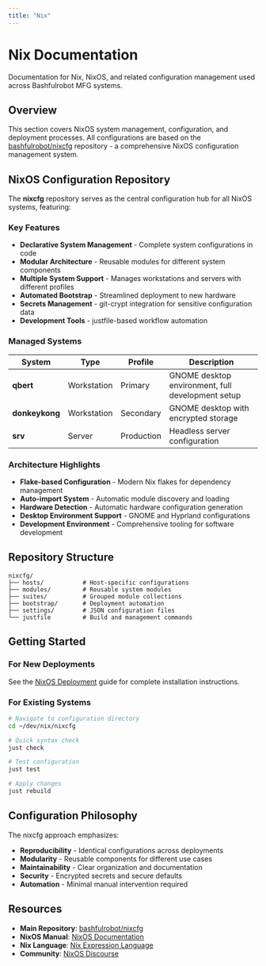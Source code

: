 ```yaml
---
title: "Nix"
---
```


# Nix Documentation

Documentation for Nix, NixOS, and related configuration management used across Bashfulrobot MFG systems.

## Overview

This section covers NixOS system management, configuration, and deployment processes. All configurations are based on the [bashfulrobot/nixcfg](https://github.com/bashfulrobot/nixcfg) repository - a comprehensive NixOS configuration management system.

## NixOS Configuration Repository

The **nixcfg** repository serves as the central configuration hub for all NixOS systems, featuring:

### Key Features

- **Declarative System Management** - Complete system configurations in code
- **Modular Architecture** - Reusable modules for different system components
- **Multiple System Support** - Manages workstations and servers with different profiles
- **Automated Bootstrap** - Streamlined deployment to new hardware
- **Secrets Management** - git-crypt integration for sensitive configuration data
- **Development Tools** - justfile-based workflow automation

### Managed Systems

| System | Type | Profile | Description |
|--------|------|---------|-------------|
| **qbert** | Workstation | Primary | GNOME desktop environment, full development setup |
| **donkeykong** | Workstation | Secondary | GNOME desktop with encrypted storage |
| **srv** | Server | Production | Headless server configuration |

### Architecture Highlights

- **Flake-based Configuration** - Modern Nix flakes for dependency management
- **Auto-import System** - Automatic module discovery and loading
- **Hardware Detection** - Automatic hardware configuration generation
- **Desktop Environment Support** - GNOME and Hyprland configurations
- **Development Environment** - Comprehensive tooling for software development

## Repository Structure

```
nixcfg/
├── hosts/           # Host-specific configurations
├── modules/         # Reusable system modules
├── suites/          # Grouped module collections
├── bootstrap/       # Deployment automation
├── settings/        # JSON configuration files
└── justfile         # Build and management commands
```

## Getting Started

### For New Deployments
See the [NixOS Deployment](nixos-deployment/) guide for complete installation instructions.

### For Existing Systems
```bash
# Navigate to configuration directory
cd ~/dev/nix/nixcfg

# Quick syntax check
just check

# Test configuration
just test  

# Apply changes
just rebuild
```

## Configuration Philosophy

The nixcfg approach emphasizes:

- **Reproducibility** - Identical configurations across deployments
- **Modularity** - Reusable components for different use cases  
- **Maintainability** - Clear organization and documentation
- **Security** - Encrypted secrets and secure defaults
- **Automation** - Minimal manual intervention required

## Resources

- **Main Repository**: [bashfulrobot/nixcfg](https://github.com/bashfulrobot/nixcfg)
- **NixOS Manual**: [NixOS Documentation](https://nixos.org/manual/nixos/stable/)
- **Nix Language**: [Nix Expression Language](https://nixos.org/guides/nix-pills/)
- **Community**: [NixOS Discourse](https://discourse.nixos.org/)